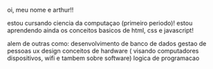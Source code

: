 oi, meu nome e arthur!! 

estou cursando ciencia da computaçao (primeiro periodo)! 
estou aprendendo ainda os conceitos basicos de html, css e javascript! 

alem de outras como:
desenvolvimento de banco de dados 
gestao de pessoas
ux design
conceitos de hardware ( visando computadores dispositivos, wifi e tambem sobre software)
logica de programacao

<!---
arthursolarin/arthursolarin is a ✨ special ✨ repository because its `README.md` (this file) appears on your GitHub profile.
You can click the Preview link to take a look at your changes.
--->
